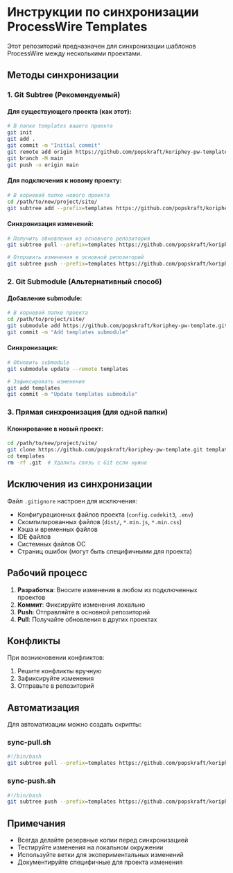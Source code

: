# Инструкции по синхронизации ProcessWire Templates

Этот репозиторий предназначен для синхронизации шаблонов ProcessWire между несколькими проектами.

## Методы синхронизации

### 1. Git Subtree (Рекомендуемый)

#### Для существующего проекта (как этот):
```bash
# В папке templates вашего проекта
git init
git add .
git commit -m "Initial commit"
git remote add origin https://github.com/popskraft/koriphey-pw-template.git
git branch -M main
git push -u origin main
```

#### Для подключения к новому проекту:
```bash
# В корневой папке нового проекта
cd /path/to/new/project/site/
git subtree add --prefix=templates https://github.com/popskraft/koriphey-pw-template.git main --squash
```

#### Синхронизация изменений:
```bash
# Получить обновления из основного репозитория
git subtree pull --prefix=templates https://github.com/popskraft/koriphey-pw-template.git main --squash

# Отправить изменения в основной репозиторий
git subtree push --prefix=templates https://github.com/popskraft/koriphey-pw-template.git main
```

### 2. Git Submodule (Альтернативный способ)

#### Добавление submodule:
```bash
# В корневой папке проекта
cd /path/to/project/site/
git submodule add https://github.com/popskraft/koriphey-pw-template.git templates
git commit -m "Add templates submodule"
```

#### Синхронизация:
```bash
# Обновить submodule
git submodule update --remote templates

# Зафиксировать изменения
git add templates
git commit -m "Update templates submodule"
```

### 3. Прямая синхронизация (для одной папки)

#### Клонирование в новый проект:
```bash
cd /path/to/new/project/site/
git clone https://github.com/popskraft/koriphey-pw-template.git templates
cd templates
rm -rf .git  # Удалить связь с Git если нужно
```

## Исключения из синхронизации

Файл `.gitignore` настроен для исключения:
- Конфигурационных файлов проекта (`config.codekit3`, `.env`)
- Скомпилированных файлов (`dist/`, `*.min.js`, `*.min.css`)
- Кэша и временных файлов
- IDE файлов
- Системных файлов ОС
- Страниц ошибок (могут быть специфичными для проекта)

## Рабочий процесс

1. **Разработка**: Вносите изменения в любом из подключенных проектов
2. **Коммит**: Фиксируйте изменения локально
3. **Push**: Отправляйте в основной репозиторий
4. **Pull**: Получайте обновления в других проектах

## Конфликты

При возникновении конфликтов:
1. Решите конфликты вручную
2. Зафиксируйте изменения
3. Отправьте в репозиторий

## Автоматизация

Для автоматизации можно создать скрипты:

### sync-pull.sh
```bash
#!/bin/bash
git subtree pull --prefix=templates https://github.com/popskraft/koriphey-pw-template.git main --squash
```

### sync-push.sh
```bash
#!/bin/bash
git subtree push --prefix=templates https://github.com/popskraft/koriphey-pw-template.git main
```

## Примечания

- Всегда делайте резервные копии перед синхронизацией
- Тестируйте изменения на локальном окружении
- Используйте ветки для экспериментальных изменений
- Документируйте специфичные для проекта изменения 